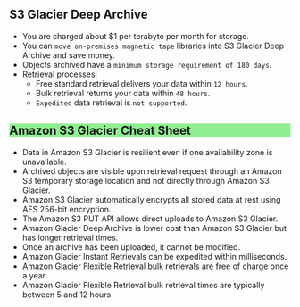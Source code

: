 S3 Glacier Deep Archive
---

- You are charged about $1 per terabyte per month for storage.
- You can `move on-premises magnetic tape` libraries into S3 Glacier Deep Archive and save money.
- Objects archived have a `minimum storage requirement of 180 days`.
- Retrieval processes:
  - Free standard retrieval delivers your data within `12 hours`.
  - Bulk retrieval returns your data within `48 hours`.
  - `Expedited` data retrieval is `not supported`.

<h2 style="background-color:lightgreen">Amazon S3 Glacier Cheat Sheet</h2>

- Data in Amazon S3 Glacier is resilient even if one availability zone is unavailable.
- Archived objects are visible upon retrieval request through an Amazon S3 temporary storage location and not directly through Amazon S3 Glacier.
- Amazon S3 Glacier automatically encrypts all stored data at rest using AES 256-bit encryption.
- The Amazon S3 PUT API allows direct uploads to Amazon S3 Glacier.
- Amazon Glacier Deep Archive is lower cost than Amazon S3 Glacier but has longer retrieval times.
- Once an archive has been uploaded, it cannot be modified.
- Amazon Glacier Instant Retrievals can be expedited within milliseconds.
- Amazon Glacier Flexible Retrieval bulk retrievals are free of charge once a year.
- Amazon Glacier Flexible Retrieval bulk retrieval times are typically between 5 and 12 hours.
